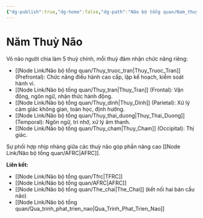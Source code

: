 ```yaml
---
{"dg-publish":true,"dg-home":false,"dg-path":"Não bộ tổng quan/Nam_thuy_nao.md","permalink":"/nao-bo-tong-quan/nam-thuy-nao/","dgPassFrontmatter":true,"noteIcon":"","created":"2025-01-01T22:47:22.288+07:00","updated":"2025-01-01T22:49:15.139+07:00"}
---
```


# Năm Thuỳ Não

Vỏ não người chia làm 5 thuỳ chính, mỗi thuỳ đảm nhận chức năng riêng:

- [[Node Link/Não bộ tổng quan/Thuy_truoc_tran\|Thuy_Truoc_Tran]] (Prefrontal): Chức năng điều hành cao cấp, lập kế hoạch, kiểm soát hành vi.
- [[Node Link/Não bộ tổng quan/Thuy_tran\|Thuy_Tran]] (Frontal): Vận động, ngôn ngữ, nhận thức hành động.
- [[Node Link/Não bộ tổng quan/Thuy_dinh\|Thuy_Dinh]] (Parietal): Xử lý cảm giác không gian, toán học, định hướng.
- [[Node Link/Não bộ tổng quan/Thuy_thai_duong\|Thuy_Thai_Duong]] (Temporal): Ngôn ngữ, trí nhớ, xử lý âm thanh.
- [[Node Link/Não bộ tổng quan/Thuy_cham\|Thuy_Cham]] (Occipital): Thị giác.

Sự phối hợp nhịp nhàng giữa các thuỳ não góp phần nâng cao [[Node Link/Não bộ tổng quan/AFRC\|AFRC]].

**Liên kết:**
- [[Node Link/Não bộ tổng quan/Tfrc\|TFRC]]
- [[Node Link/Não bộ tổng quan/AFRC\|AFRC]]
- [[Node Link/Não bộ tổng quan/The_chai\|The_Chai]] (kết nối hai bán cầu não)
- [[Node Link/Não bộ tổng quan/Qua_trinh_phat_trien_nao\|Qua_Trinh_Phat_Trien_Nao]]